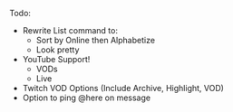 Todo:
- Rewrite List command to:
    - Sort by Online then Alphabetize
    - Look pretty
- YouTube Support!
    - VODs
    - Live
- Twitch VOD Options (Include Archive, Highlight, VOD)
- Option to ping @here on message